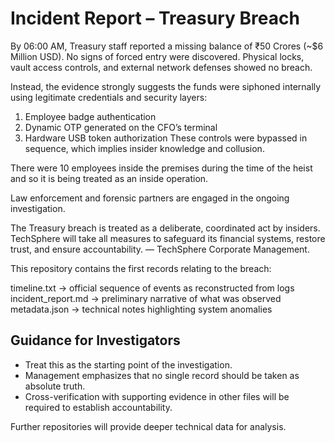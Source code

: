 # Incident Report – Treasury Breach  #

By 06:00 AM, Treasury staff reported a missing balance of ₹50 Crores (~$6 Million USD). No signs of forced entry were discovered. Physical locks, vault access controls, and external network defenses showed no breach.

Instead, the evidence strongly suggests the funds were siphoned internally using legitimate credentials and security layers: 
1. Employee badge authentication
2. Dynamic OTP generated on the CFO’s terminal 
3. Hardware USB token authorization These controls were bypassed in sequence, which implies insider knowledge and collusion.

There were 10 employees inside the premises during the time of the heist and so it is being treated as an inside operation.

Law enforcement and forensic partners are engaged in the ongoing investigation.

The Treasury breach is treated as a deliberate, coordinated act by insiders. TechSphere will take all measures to safeguard its financial systems, restore trust, and ensure accountability. — TechSphere Corporate Management.

This repository contains the first records relating to the breach:

timeline.txt → official sequence of events as reconstructed from logs
incident_report.md → preliminary narrative of what was observed
metadata.json → technical notes highlighting system anomalies

## Guidance for Investigators ##

- Treat this as the starting point of the investigation.
- Management emphasizes that no single record should be taken as absolute truth.
- Cross-verification with supporting evidence in other files will be required to establish accountability.

Further repositories will provide deeper technical data for analysis.
